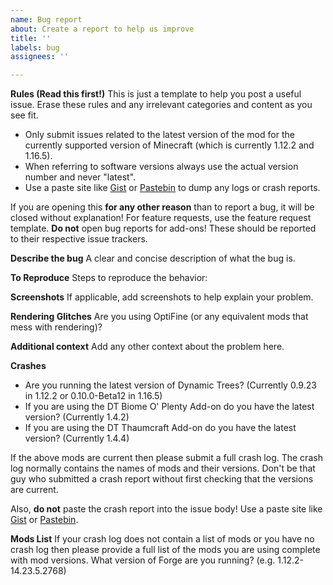 ```yaml
---
name: Bug report
about: Create a report to help us improve
title: ''
labels: bug
assignees: ''

---
```


**Rules (Read this first!)**
This is just a template to help you post a useful issue. Erase these rules and any irrelevant categories and content as
you see fit.

- Only submit issues related to the latest version of the mod for the currently supported version of Minecraft (which is
  currently 1.12.2 and 1.16.5).
- When referring to software versions always use the actual version number and never "latest".
- Use a paste site like [Gist](https://gist.github.com) or [Pastebin](https://pastebin.com) to dump any logs or crash
  reports.

If you are opening this **for any other reason** than to report a bug, it will be closed without explanation! For
feature requests, use the feature request template. **Do not** open bug reports for add-ons! These should be reported to
their respective issue trackers.

**Describe the bug**
A clear and concise description of what the bug is.

**To Reproduce**
Steps to reproduce the behavior:

**Screenshots**
If applicable, add screenshots to help explain your problem.

**Rendering Glitches**
Are you using OptiFine (or any equivalent mods that mess with rendering)?

**Additional context**
Add any other context about the problem here.

**Crashes**

- Are you running the latest version of Dynamic Trees? (Currently 0.9.23 in 1.12.2 or 0.10.0-Beta12 in 1.16.5)
- If you are using the DT Biome O' Plenty Add-on do you have the latest version? (Currently 1.4.2)
- If you are using the DT Thaumcraft Add-on do you have the latest version? (Currently 1.4.4)

If the above mods are current then please submit a full crash log. The crash log normally contains the names of mods and
their versions. Don't be that guy who submitted a crash report without first checking that the versions are current.

Also, **do not** paste the crash report into the issue body! Use a paste site like [Gist](https://gist.github.com)
or [Pastebin](https://pastebin.com).

**Mods List**
If your crash log does not contain a list of mods or you have no crash log then please provide a full list of the mods
you are using complete with mod versions.
What version of Forge are you running? (e.g. 1.12.2-14.23.5.2768)
